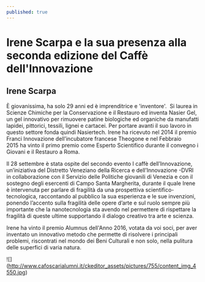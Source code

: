 ```yaml
---
published: true
---
```

# Irene Scarpa e la sua presenza alla seconda edizione del Caffè dell'Innovazione

## Irene Scarpa

È giovanissima, ha solo 29 anni ed è imprenditrice e 'inventore'. 
Si laurea in Scienze Chimiche per la Conservazione e il Restauro ed inventa Nasier Gel, un gel innovativo per rimuovere patine biologiche ed organiche da manufatti lapidei, pittorici, tessili, lignei e cartacei. Per portare avanti il suo lavoro in questo settore fonda quindi Nasiertech. Irene ha ricevuto nel 2014 il premio Franci Innovazione dell’incubatore francese Theogone e nel Febbraio 2015 ha vinto il primo premio come Esperto Scientifico durante il convegno i Giovani e il Restauro a Roma.

Il 28 settembre è stata ospite del secondo evento I caffè dell’Innovazione, un’iniziativa del Distretto Veneziano della Ricerca e dell’Innovazione -DVRI in collaborazione con il Servizio delle Politiche giovanili di Venezia e con il sostegno degli esercenti di Campo Santa Margherita, durante il quale Irene è intervenuta per parlare di fragilità da una prospettiva scientifico-tecnologica, raccontando al pubblico la sua esperienza e le sue invenzioni, ponendo l’accento sulla fragilità delle opere d’arte e sul ruolo sempre più importante che la nanotecnologia sta avendo nel permettere di rispettare la fragilità di queste ultime supportando il dialogo creativo tra arte e scienza.

Irene ha vinto il premio Alumnus dell'Anno 2016, votata da voi soci, per aver inventato un innovativo metodo che permette di risolvere i principali problemi, riscontrati nel mondo dei Beni Culturali e non solo, nella pulitura delle superfici di varia natura.

![]
(http://www.cafoscarialumni.it/ckeditor_assets/pictures/755/content_img_4550.jpg)
